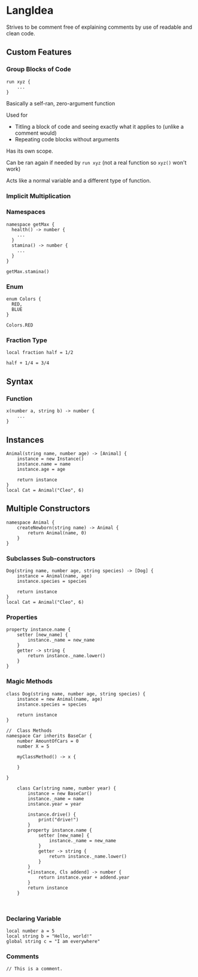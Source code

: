 # LangIdea

Strives to be comment free of explaining comments by use of readable and clean code.

## Custom Features

### Group Blocks of Code

```
run xyz {
    ...
}
```

Basically a self-ran, zero-argument function

Used for

- Titling a block of code and seeing exactly what it applies to (unlike a comment would)
- Repeating code blocks without arguments

Has its own scope.

Can be ran again if needed by `run xyz` (not a real function so `xyz()` won't work)

Acts like a normal variable and a different type of function.

### Implicit Multiplication

### Namespaces

```
namespace getMax {
  health() -> number {
    ...
  }
  stamina() -> number {
    ...
  }
}
```

```
getMax.stamina()
```

### Enum

```
enum Colors {
  RED,
  BLUE
}
```

```
Colors.RED
```

### Fraction Type

```
local fraction half = 1/2
```

```
half + 1/4 = 3/4
```

## Syntax

### Function

```
x(number a, string b) -> number {
    ...
}
```

## Instances

```
Animal(string name, number age) -> [Animal] {
    instance = new Instance()
    instance.name = name
    instance.age = age

    return instance
}
local Cat = Animal("Cleo", 6)
```

## Multiple Constructors

```
namespace Animal {
    createNewborn(string name) -> Animal {
        return Animal(name, 0)
    }
}
```

### Subclasses Sub-constructors

```
Dog(string name, number age, string species) -> [Dog] {
    instance = Animal(name, age)
    instance.species = species

    return instance
}
local Cat = Animal("Cleo", 6)
```

### Properties

```
property instance.name {
    setter [new_name] {
        instance._name = new_name
    }
    getter -> string {
        return instance._name.lower()
    }
}
```

### Magic Methods

```
class Dog(string name, number age, string species) {
    instance = new Animal(name, age)
    instance.species = species

    return instance
}
```

```
//  Class Methods
namespace Car inherits BaseCar {
    number AmountOfCars = 0
    number X = 5

    myClassMethod() -> x {

    }

}

    class Car(string name, number year) {
        instance = new BaseCar()
        instance._name = name
        instance.year = year

        instance.drive() {
            print("drive!")
        }
        property instance.name {
            setter [new_name] {
                instance._name = new_name
            }
            getter -> string {
                return instance._name.lower()
            }
        }
        +[instance, Cls addend] -> number {
            return instance.year + addend.year
        }
        return instance
    }



```

### Declaring Variable

```
local number a = 5
local string b = "Hello, world!"
global string c = "I am everywhere"
```

### Comments

```
// This is a comment.
```
